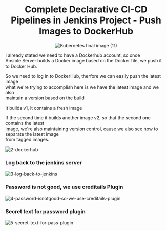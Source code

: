 <div align="center">

# Complete Declarative CI-CD Pipelines in Jenkins Project - Push Images to DockerHub

![Kubernetes final image (11)](https://user-images.githubusercontent.com/58173938/197372041-1d2188e6-32bf-414f-a452-6ed3208d0bdb.png)
 
</div>

I already stated we need to have a Dockerhub account, so once <br>
Ansible Server builds a Docker image based on the Docker file, we push it to Docker Hub. 

So we need to log in to DockerHub, therfore we can easily push the latest image <br>
what we're trying to accomplish here is we have the latest image and we also <br>
maintain a version based on the build

It builds v1, it contains a fresh image

If the second time it builds another image v2, so that the second one contains the latest <br>
image, we're also maintaining version control, cause we also see how to separate the latest image <br>
from tagged images.

![2-dockerhub](https://user-images.githubusercontent.com/58173938/197372105-10ec86dd-e938-4da4-af91-c3ddf86d83fb.png)

### Log back to the jenkins server

![3-log-back-to-jenkins](https://user-images.githubusercontent.com/58173938/197372116-0342b76e-ed25-4a61-8cac-437cce18fc86.png)

### Password is not good, we use creditails Plugin

![4-password-isnotgood-so-we-use-creditails-plugin](https://user-images.githubusercontent.com/58173938/197372120-c4e7e76c-b1c9-4da3-b6d8-fa74f9befd22.png)

### Secret text for password plugin

![5-secret-text-for-pass-plugin](https://user-images.githubusercontent.com/58173938/197372174-529f8bb4-6a85-4e07-b0b1-97d5678b6ead.png)

